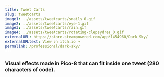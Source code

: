 ```yaml
---
title: Tweet Carts
slug: tweetcarts
image1: ../assets/tweetcarts/snails_0.gif
image2: ../assets/tweetcarts/eye-1.gif
image3: ../assets/tweetcarts/rain.gif
image4: ../assets/tweetcarts/rotating-clepsydres_0.gif
externalURL: https://store.steampowered.com/app/1454960/Dark_Sky/
externalURLtext: View on itch.io →
permalink: /professional/dark-sky/
---
```


### Visual effects made in Pico-8 that can fit inside one tweet (280 characters of code).